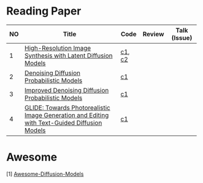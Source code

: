 # Reading Paper

| NO | Title |  Code |  Review | Talk (Issue) |  
| --- | --- | --- |--- |--- |
| 1 | [High-Resolution Image Synthesis with Latent Diffusion Models](https://arxiv.org/abs/2112.10752) | [c1](https://github.com/CompVis/latent-diffusion), [c2](https://github.com/CompVis/stable-diffusion) | 
| 2 | [Denoising Diffusion Probabilistic Models](https://arxiv.org/abs/2006.11239) | [c1](https://github.com/lucidrains/denoising-diffusion-pytorch) |
| 3 | [Improved Denoising Diffusion Probabilistic Models](https://arxiv.org/abs/2102.09672) | [c1](https://github.com/openai/improved-diffusion) |
| 4 | [GLIDE: Towards Photorealistic Image Generation and Editing with Text-Guided Diffusion Models](https://arxiv.org/abs/2112.10741) | [c1](https://github.com/openai/glide-text2im)

# Awesome
[1] [Awesome-Diffusion-Models](https://github.com/heejkoo/Awesome-Diffusion-Models#introductory-posts)
